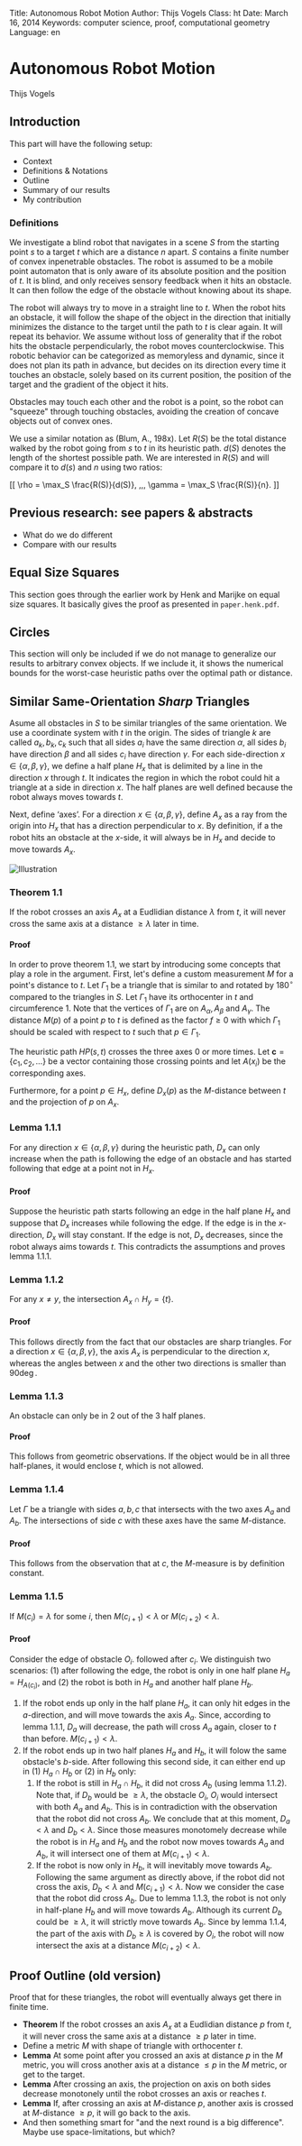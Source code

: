Title:    Autonomous Robot Motion
Author:   Thijs Vogels
Class:    ht
Date:     March 16, 2014
Keywords: computer science, proof, computational geometry
Language: en

# Autonomous Robot Motion
<div class="subtitle">Thijs Vogels</div>


## Introduction

This part will have the following setup:

* Context
* Definitions & Notations
* Outline
* Summary of our results
* My contribution

### Definitions

We investigate a blind robot that navigates in a scene $S$ from the starting point $s$ to a target $t$ which are a distance $n$ apart. 
$S$ contains a finite number of convex inpenetrable obstacles. 
The robot is assumed to be a mobile point automaton that is only aware of its absolute position and the position of $t$. 
It is blind, and only receives sensory feedback when it hits an obstacle. 
It can then follow the edge of the obstacle without knowing about its shape.

The robot will always try to move in a straight line to $t$. When the robot hits an obstacle, it will follow the shape of the object in the direction that initially minimizes the distance to the target until the path to $t$ is clear again. It will repeat its behavior. We assume without loss of generality that if the robot hits the obstacle perpendicularly, the robot moves counterclockwise. This robotic behavior can be categorized as memoryless and dynamic, since it does not plan its path in advance, but decides on its direction every time it touches an obstacle, solely based on its current position, the position of the target and the gradient of the object it hits.

Obstacles may touch each other and the robot is a point, so the robot can "squeeze" through touching obstacles, avoiding the creation of concave objects out of convex ones.

We use a similar notation as (Blum, A., 198x). Let $R(S)$ be the total distance walked by the robot going from $s$ to $t$ in its heuristic path. $d(S)$ denotes the length of the shortest possible path. We are interested in $R(S)$ and will compare it to $d(s)$ and $n$ using two ratios:

[[ \rho = \max_S \frac{R(S)}{d(S)}, \,\,\, \gamma = \max_S \frac{R(S)}{n}. ]]



## Previous research: see papers & abstracts

* What do we do different
* Compare with our results


## Equal Size Squares

This section goes through the earlier work by Henk and Marijke on equal size squares. It basically gives the proof as presented in <code>paper.henk.pdf</code>.


## Circles

This section will only be included if we do not manage to generalize our results to arbitrary convex objects. If we include it, it shows the numerical bounds for the worst-case heuristic paths over the optimal path or distance.


## Similar Same-Orientation *Sharp* Triangles

Asume all obstacles in $S$ to be similar triangles of the same orientation. We use a coordinate system with $t$ in the origin. The sides of triangle $k$ are called $a_k, b_k, c_k$ such that all sides $a_i$ have the same direction $\alpha$, all sides $b_i$ have direction $\beta$ and all sides $c_i$ have direction $\gamma$. For each side-direction $x\in \left\{\alpha,\beta,\gamma \right\}$, we define a half plane $H_x$ that is delimited by a line in the direction $x$ through $t$. It indicates the region in which the robot could hit a triangle at a side in direction $x$. The half planes are well defined because the robot always moves towards $t$.

Next, define ‘axes’. For a direction $x\in \left\{\alpha,\beta,\gamma \right\}$, define $A_x$ as a ray from the origin into $H_x$ that has a direction perpendicular to $x$. By definition, if a the robot hits an obstacle at the $x$-side, it will always be in $H_x$ and decide to move towards $A_x$.

![Illustration](illustration.svg "Illustration of the concepts described above")



### Theorem 1.1

If the robot crosses an axis $A_x$ at a Eudlidian distance $\lambda$ from $t$, it will never cross the same axis at a distance $\geq \lambda$ later in time.


#### Proof

In order to prove theorem 1.1, we start by introducing some concepts that play a role in the argument. First, let's define a custom measurement $M$ for a point's distance to $t$. Let $\Gamma_1$ be a triangle that is similar to and rotated by $180^\circ$ compared to the triangles in $S$. Let $\Gamma_1$ have its orthocenter in $t$ and circumference $1$. Note that the vertices of $\Gamma_1$ are on $A_\alpha,A_\beta$ and $A_\gamma$. The distance $M(p)$ of a point $p$ to $t$ is defined as the factor $f \geq 0$ with which $\Gamma_1$ should be scaled with respect to $t$ such that $p\in\Gamma_1$. 

The heuristic path $HP(s,t)$ crosses the three axes 0 or more times. Let $\textbf{c} = \{c_1,c_2,\ldots\}$ be a vector containing those crossing points and let $A(x_i)$ be the corresponding axes.

Furthermore, for a point $p \in H_x$, define $D_x(p)$ as the $M$-distance between $t$ and the projection of $p$ on $A_x$.

### Lemma 1.1.1

For any direction $x\in\{\alpha,\beta,\gamma\}$ during the heuristic path, $D_x$ can only increase when the path is following the edge of an obstacle and has started following that edge at a point not in $H_x$.

#### Proof

Suppose the heuristic path starts following an edge in the half plane $H_x$  and suppose that $D_x$ increases while following the edge. If the edge is in the $x$-direction, $D_x$ will stay constant. If the edge is not, $D_x$ decreases, since the robot always aims towards $t$. This contradicts the assumptions and proves lemma 1.1.1.


### Lemma 1.1.2
For any $x \not = y$, the intersection $A_x\cap H_y = \{t\}$.

#### Proof
This follows directly from the fact that our obstacles are sharp triangles. For a direction $x\in\{\alpha,\beta,\gamma\}$, the axis $A_x$ is perpendicular to the direction $x$, whereas the angles between $x$ and the other two directions is smaller than $90\deg$.

### Lemma 1.1.3

An obstacle can only be in 2 out of the 3 half planes.

#### Proof

This follows from geometric observations. If the object would be in all three half-planes, it would enclose $t$, which is not allowed.

### Lemma 1.1.4

Let $\Gamma$ be a triangle with sides $a,b,c$ that intersects with the two axes $A_a$ and $A_b$. The intersections of side $c$ with these axes have the same $M$-distance.

#### Proof

This follows from the observation that at $c$, the $M$-measure is by definition constant.


### Lemma 1.1.5

If $M(c_i)=\lambda$ for some $i$, then $M(c_{i+1})<\lambda$ or $M(c_{i+2})<\lambda$.

#### Proof

Consider the edge of obstacle $O_i$. followed after $c_i$. We distinguish two scenarios: (1) after following the edge, the robot is only in one half plane $H_a=H_{A(c_i)}$, and (2) the robot is both in $H_a$ and another half plane $H_b$. 

1. If the robot ends up only in the half plane $H_a$, it can only hit edges in the $a$-direction, and will move towards the axis $A_a$. Since, according to lemma 1.1.1, $D_a$ will decrease, the path will cross $A_a$ again, closer to $t$ than before. $M(c_{i+1})<\lambda$.
2. If the robot ends up in two half planes $H_a$ and $H_b$, it will folow the same obstacle's $b$-side. After following this second side, it can either end up in (1) $H_a \cap H_b$ or (2) in $H_b$ only:
    1. If the robot is still in $H_a \cap H_b$, it did not cross $A_b$ (using lemma 1.1.2). Note that, if $D_b$ would be $\geq \lambda$, the obstacle $O_i$, $O_i$ would intersect with both $A_a$ and $A_b$. This is in contradiction with the observation that the robot did not cross $A_b$. We conclude that at this moment, $D_a < \lambda$ and $D_b < \lambda$. Since those measures monotomely decrease while the robot is in $H_a$ and $H_b$ and the robot now moves towards $A_a$ and $A_b$, it will intersect one of them at $M(c_{i+1})<\lambda$.
    2. If the robot is now only in $H_b$, it will inevitably move towards $A_b$. Following the same argument as directly above, if the robot did not cross the axis, $D_b<\lambda$ and $M(c_{i+1})<\lambda$. Now we consider the case that the robot did cross $A_b$. Due to lemma 1.1.3, the robot is not only in half-plane $H_b$ and will move towards $A_b$. Although its current $D_b$ could be $\geq \lambda$, it will strictly move towards $A_b$. Since by lemma 1.1.4, the part of the axis with $D_b \geq \lambda$ is covered by $O_i$, the robot will now intersect the axis at a distance $M(c_{i+2})<\lambda$.


## Proof Outline (old version)

Proof that for these triangles, the robot will eventually always get there in finite time.

* **Theorem** If the robot crosses an axis $A_x$ at a Eudlidian distance $p$ from $t$, it will never cross the same axis at a distance $\geq p$ later in time.
* Define a metric $M$ with shape of triangle with orthocenter $t$.
* **Lemma** At some point after you crossed an axis at distance $p$ in the $M$ metric, you will cross another axis at a distance $\leq p$ in the $M$ metric, or get to the target.
* **Lemma** After crossing an axis, the projection on axis on both sides decrease monotonely until the robot crosses an axis or reaches $t$. 
* **Lemma** If, after crossing an axis at $M$-distance $p$, another axis is crossed at $M$-distance $\geq p$, it will go back to the axis.
* And then something smart for "and the next round is a big difference". Maybe use space-limitations, but which?
